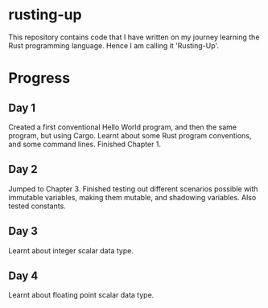 # rusting-up
This repository contains code that I have written on my journey learning the Rust programming language. Hence I am calling it 'Rusting-Up'. 

# Progress
## Day 1
Created a first conventional Hello World program, and then the same program, but using Cargo. Learnt about some Rust program conventions, and some command lines. Finished Chapter 1. 
## Day 2
Jumped to Chapter 3. Finished testing out different scenarios possible with immutable variables, making them mutable, and shadowing variables. Also tested constants. 
## Day 3
Learnt about integer scalar data type. 
## Day 4
Learnt about floating point scalar data type. 

